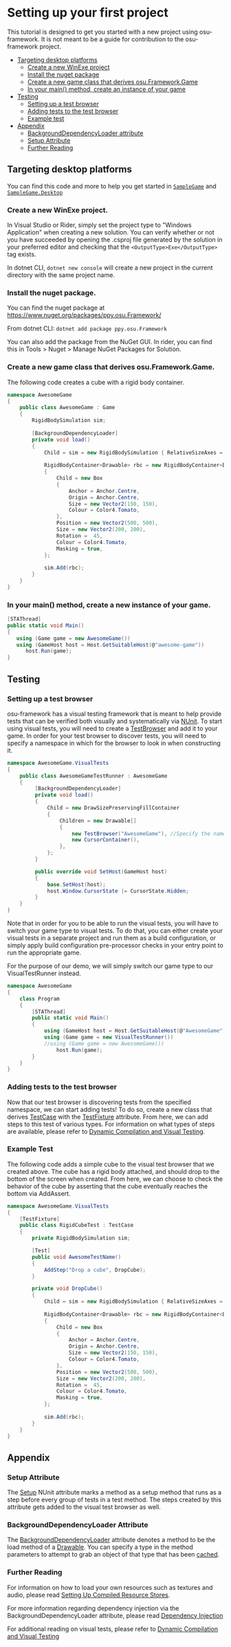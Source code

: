 # Setting up your first project

This tutorial is designed to get you started with a new project using osu-framework. It is not meant to be a guide for contribution to the osu-framework project.

* [Targeting desktop platforms](https://github.com/ppy/osu-framework/wiki/Setting-up-your-first-project#targeting-desktop-platforms)
  * [Create a new WinExe project](https://github.com/ppy/osu-framework/wiki/Setting-up-your-first-project#create-a-new-winexe-project)
  * [Install the nuget package](https://github.com/ppy/osu-framework/wiki/Setting-up-your-first-project#install-the-nuget-package)
  * [Create a new game class that derives osu.Framework.Game](https://github.com/ppy/osu-framework/wiki/Setting-up-your-first-project#create-a-new-game-class-that-derives-osuframeworkgame)
  * [In your main() method, create an instance of your game](https://github.com/ppy/osu-framework/wiki/Setting-up-your-first-project#in-your-main-method-create-a-new-instance-of-your-game)
* [Testing](https://github.com/ppy/osu-framework/wiki/Setting-up-your-first-project#testing)
  * [Setting up a test browser](https://github.com/ppy/osu-framework/wiki/Setting-up-your-first-project#setting-up-a-test-browser)
  * [Adding tests to the test browser](https://github.com/ppy/osu-framework/wiki/Setting-up-your-first-project#adding-tests-to-the-test-browser)
  * [Example test](https://github.com/ppy/osu-framework/wiki/Setting-up-your-first-project#example-test)
* [Appendix](https://github.com/ppy/osu-framework/wiki/Setting-up-your-first-project#appendix)
  * [BackgroundDependencyLoader attribute](https://github.com/ppy/osu-framework/wiki/Setting-up-your-first-project#BackgroundDependencyLoader-attribute)
  * [Setup Attribute](https://github.com/ppy/osu-framework/wiki/Setting-up-your-first-project#setup-attribute)
  * [Further Reading](https://github.com/ppy/osu-framework/wiki/Setting-up-your-first-project#further-reading)

## Targeting desktop platforms
You can find this code and more to help you get started in [`SampleGame`](https://github.com/ppy/osu-framework/tree/master/SampleGame) and [`SampleGame.Desktop`](https://github.com/ppy/osu-framework/tree/master/SampleGame.Desktop)

### Create a new WinExe project. 

In Visual Studio or Rider, simply set the project type to "Windows Application" when creating a new solution. You can verify whether or not you have succeeded by opening the .csproj file generated by the solution in your preferred editor and checking that the `<OutputType>Exe</OutputType>` tag exists.

In dotnet CLI, `dotnet new console` will create a new project in the current directory with the same project name. 

### Install the nuget package.
You can find the nuget package at https://www.nuget.org/packages/ppy.osu.Framework/

From dotnet CLI: `dotnet add package ppy.osu.Framework`

You can also add the package from the NuGet GUI. In rider, you can find this in Tools > Nuget > Manage NuGet Packages for Solution.

### Create a new game class that derives osu.Framework.Game.

The following code creates a cube with a rigid body container.
```csharp
namespace AwesomeGame
{
    public class AwesomeGame : Game
    {
        RigidBodySimulation sim;
        
        [BackgroundDependencyLoader]
        private void load()
        {
            Child = sim = new RigidBodySimulation { RelativeSizeAxes = Axes.Both };
            
            RigidBodyContainer<Drawable> rbc = new RigidBodyContainer<Drawable>
            {
                Child = new Box
                {
                    Anchor = Anchor.Centre,
                    Origin = Anchor.Centre,
                    Size = new Vector2(150, 150),
                    Colour = Color4.Tomato,
                },
                Position = new Vector2(500, 500),
                Size = new Vector2(200, 200),
                Rotation =  45,
                Colour = Color4.Tomato,
                Masking = true,
            };
            
            sim.Add(rbc);            
        }
    }
}
```
### In your main() method, create a new instance of your game.
```csharp
[STAThread]
public static void Main()
{
   using (Game game = new AwesomeGame())
   using (GameHost host = Host.GetSuitableHost(@"awesome-game"))
      host.Run(game);
}
```


## Testing
### Setting up a test browser
osu-framework has a visual testing framework that is meant to help provide tests that can be verified both visually and systematically via [NUnit](https://nunit.org/). To start using visual tests, you will need to create a [TestBrowser](https://github.com/ppy/osu-framework/blob/master/osu.Framework/Testing/TestBrowser.cs) and add it to your game. In order for your test browser to discover tests, you will need to specify a namespace in which for the browser to look in when constructing it.
```csharp
namespace AwesomeGame.VisualTests
{
    public class AwesomeGameTestRunner : AwesomeGame
    {
         [BackgroundDependencyLoader]
         private void load()
         {
             Child = new DrawSizePreservingFillContainer
             {
                 Children = new Drawable[]
                 {
                     new TestBrowser("AwesomeGame"), //Specify the namespace to discover tests from
                     new CursorContainer(),
                 },
             };
         }

         public override void SetHost(GameHost host)
         {
             base.SetHost(host);
             host.Window.CursorState |= CursorState.Hidden;
         }
    }
}
```

Note that in order for you to be able to run the visual tests, you will have to switch your game type to visual tests. To do that, you can either create your visual tests in a separate project and run them as a build configuration, or simply apply build configuration pre-processor checks in your entry point to run the appropriate game.

For the purpose of our demo, we will simply switch our game type to our VisualTestRunner instead.

```csharp
namespace AwesomeGame
{
    class Program
    {
        [STAThread]
        public static void Main()
        {
            using (GameHost host = Host.GetSuitableHost(@"AwesomeGame"))
            using (Game game = new VisualTestRunner())
            //using (Game game = new AwesomeGame())
                host.Run(game);
        }
    }
}
```

### Adding tests to the test browser

Now that our test browser is discovering tests from the specified namespace, we can start adding tests! To do so, create a new class that derives [TestCase](https://github.com/ppy/osu-framework/blob/master/osu.Framework/Testing/TestCase.cs) with the [TestFixture](http://nunit.org/docs/2.6/testFixture.html) attribute. From here, we can add steps to this test of various types. For information on what types of steps are available, please refer to [Dynamic Compilation and Visual Testing](https://github.com/ppy/osu-framework/wiki/Development-and-Testing#steps-and-automated-testing).

### Example Test
The following code adds a simple cube to the visual test browser that we created above. The cube has a rigid body attached, and should drop to the bottom of the screen when created. From here, we can choose to check the behavior of the cube by asserting that the cube eventually reaches the bottom via AddAssert.

```csharp
namespace AwesomeGame.VisualTests
{
    [TestFixture]
    public class RigidCubeTest : TestCase
    {
        private RigidBodySimulation sim;

        [Test]
        public void AwesomeTestName()
        {
            AddStep("Drop a cube", DropCube);
        }

        private void DropCube()
        {
            Child = sim = new RigidBodySimulation { RelativeSizeAxes = Axes.Both };
            
            RigidBodyContainer<Drawable> rbc = new RigidBodyContainer<Drawable>
            {
                Child = new Box
                {
                    Anchor = Anchor.Centre,
                    Origin = Anchor.Centre,
                    Size = new Vector2(150, 150),
                    Colour = Color4.Tomato,
                },
                Position = new Vector2(500, 500),
                Size = new Vector2(200, 200),
                Rotation =  45,
                Colour = Color4.Tomato,
                Masking = true,
            };
            
            sim.Add(rbc);
        }
    }
}
```



## Appendix

### Setup Attribute
The [Setup](https://nunit.org/docs/2.2/setup.html) NUnit attribute marks a method as a setup method that runs as a step before every group of tests in a test method. The steps created by this attribute gets added to the visual test browser as well.

### BackgroundDependencyLoader Attribute
The [BackgroundDependencyLoader](https://github.com/ppy/osu-framework/blob/master/osu.Framework/Allocation/BackgroundDependencyLoaderAttribute.cs) attribute denotes a method to be the load method of a [Drawable](https://github.com/ppy/osu-framework/blob/master/osu.Framework/Graphics/Drawable.cs). You can specify a type in the method parameters to attempt to grab an object of that type that has been [cached](https://github.com/ppy/osu-framework/blob/master/osu.Framework/Caching/Cached.cs).

### Further Reading
For information on how to load your own resources such as textures and audio, please read [Setting Up Compiled Resource Stores](https://github.com/ppy/osu-framework/wiki/Setting-Up-Compiled-Resource-Stores).

For more information regarding dependency injection via the BackgroundDependencyLoader attribute, please read [Dependency Injection](https://github.com/ppy/osu-framework/wiki/Dependency-Injection)

For additional reading on visual tests, please refer to [Dynamic Compilation and Visual Testing](https://github.com/ppy/osu-framework/wiki/Development-and-Testing)